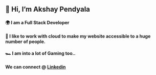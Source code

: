 ## 👋 Hi, I’m Akshay Pendyala<br>
#### 🌍 I am a Full Stack Developer<br>
#### 🚀 I like to work with cloud to make my website accessible to a huge number of people.<br>
#### 🏎 I am into a lot of Gaming too..<br>
#### We can connect @ [Linkedin](https://www.linkedin.com/in/pendyala-akshay-kumar-61221a180/)




<!---
Akshay6890/Akshay6890 is a ✨ special ✨ repository because its `README.md` (this file) appears on your GitHub profile.
You can click the Preview link to take a look at your changes.
--->
